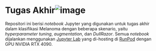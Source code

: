 # Tugas Akhir![image](https://github.com/user-attachments/assets/3998ceef-3e37-4afe-abd4-6b2e42064664)

Repositori ini berisi *notebook* Jupyter yang digunakan untuk tugas akhir dalam klasifikasi Melanoma dengan beberapa skenario, yaitu *hyperparameter tuning*, *augmentation*, dan *DullRazor*. Semua *notebook* dijalankan menggunakan [Jupyter Lab](https://jupyter.org/) yang di-hosting di [RunPod](https://www.runpod.io/) dengan GPU NVIDIA RTX 4090.  
